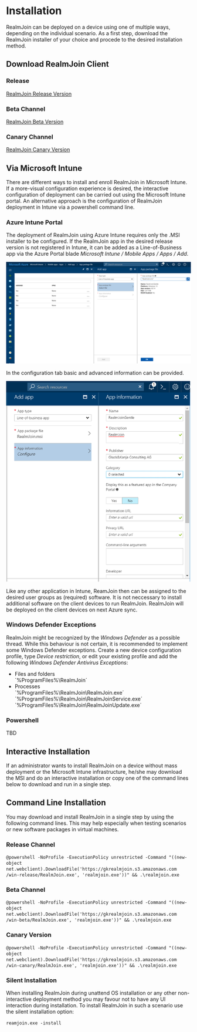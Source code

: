 # Installation

RealmJoin can be deployed on a device using one of multiple ways, depending on the individual scenario. As a first step, download the RealmJoin installer of your choice and procede to the desired installation method.
## Download RealmJoin Client 
### Release 
[RealmJoin Release Version](https://gkrealmjoin.s3.amazonaws.com/win-release/RealmJoin.msi)
### Beta Channel 
[RealmJoin Beta Version](https://gkrealmjoin.s3.amazonaws.com/win-beta/RealmJoin.msi)
### Canary Channel 
[RealmJoin Canary Version](https://gkrealmjoin.s3.amazonaws.com/win-canary/RealmJoin.msi)

## Via Microsoft Intune
There are different ways to install and enroll RealmJoin in Microsoft Intune. If a more-visual configuration experience is desired, the interactive configuration of deployment can be carried out using the Microsoft Intune portal. An alternative approach is the configuration of RealmJoin deployment in Intune via a powershell command line.

### Azure Intune Portal
The deployment of RealmJoin using Azure Intune requires only the .MSI installer to be configured. If the RealmJoin app in the desired release version is not registered in Intune, it can be added as a Line-of-Business app via the Azure Portal blade *Microsoft Intune / Mobile Apps / Apps / Add*.  
  
![RJ Intune Deploy](./media/rj-intune-deploy.png)  
  
In the configuration tab basic and advanced information can be provided.   
  
![RJ Intune Deploy2](./media/rj-intune-deploy2.png)  
  
Like any other application in Intune, ReamJoin then can be assigned to the desired user groups as (required) software. It is not neccessary to install additional software on the client devices to run RealmJoin. RealmJoin will be deployed on the client devices on next Azure sync.

### Windows Defender Exceptions
RealmJoin might be recognized by the *Windows Defender* as a possible thread. While this behaviour is not certain, it is recommended to implement some Windows Defender exceptions. Create a new device configuration profile, type *Device restriction*, or edit your existing profile and add the following *Windows Defender Antivirus Exceptions*:  
* Files and folders  
´%ProgramFiles%\RealmJoin´  
* Processes  
´%ProgramFiles%\RealmJoin\RealmJoin.exe´  
´%ProgramFiles%\RealmJoin\RealmJoinService.exe´  
´%ProgramFiles%\RealmJoin\RealmJoinUpdate.exe´  

### Powershell
TBD

## Interactive Installation
If an administrator wants to install RealmJoin on a device without mass deployment or the Microsoft Intune infrastructure, he/she may download the MSI and do an interactive installation or copy one of the command lines below to download and run in a single step.

## Command Line Installation
You may download and install RealmJoin in a single step by using the following command lines. This may help especially when testing scenarios or new software packages in virtual machines.

### Release Channel 
```
@powershell -NoProfile -ExecutionPolicy unrestricted -Command "((new-object net.webclient).DownloadFile('https://gkrealmjoin.s3.amazonaws.com /win-release/RealmJoin.exe', 'realmjoin.exe'))" && .\realmjoin.exe
```
### Beta Channel 
```
@powershell -NoProfile -ExecutionPolicy unrestricted -Command "((new-object net.webclient).DownloadFile('https://gkrealmjoin.s3.amazonaws.com
/win-beta/RealmJoin.exe', 'realmjoin.exe'))" && .\realmjoin.exe
```
### Canary Version
```
@powershell -NoProfile -ExecutionPolicy unrestricted -Command "((new-object net.webclient).DownloadFile('https://gkrealmjoin.s3.amazonaws.com
/win-canary/RealmJoin.exe', 'realmjoin.exe'))" && .\realmjoin.exe
```

### Silent Installation
When installing RealmJoin during unattend OS installation or any other non-interactive deployment method you may favour not to have any UI interaction during installation. To install RealmJoin in such a scenario use the silent installation option:

```
reamjoin.exe -install
```

